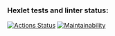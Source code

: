 ### Hexlet tests and linter status:
[![Actions Status](https://github.com/Vladislav-tech/php-project-45/workflows/hexlet-check/badge.svg)](https://github.com/Vladislav-tech/php-project-45/actions)
[![Maintainability](https://api.codeclimate.com/v1/badges/19ae2c1471ba17e25e5c/maintainability)](https://codeclimate.com/github/Vladislav-tech/php-project-45/maintainability)